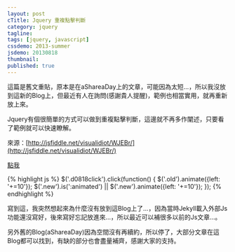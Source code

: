 ```yaml
---
layout: post
cTitle: Jquery 重複點擊判斷
category: jquery
tagline: 
tags: [jquery, javascript]
cssdemo: 2013-summer
jsdemo: 20130818
thumbnail: 
published: true
---
```


這篇是舊文重貼，原本是在aShareaDay上的文章，可能因為太短...，所以我沒放到這新的Blog上，但最近有人在詢問(感謝貴人提醒)，範例也相當實用，就再重新放上來。



<!-- more -->


Jquery有個很簡單的方式可以做到重複點擊判斷，這邊就不再多作闡述，只要看了範例就可以快速瞭解。

來源：[http://jsfiddle.net/visualidiot/WJEBr/](http://jsfiddle.net/visualidiot/WJEBr/)

<div class="d0818 demo">
	<a href="#" class="d0818click">點我</a>
	<span class="old"></span>
	<span class="new"></span>
</div>

{% highlight js %}
$('.d0818click').click(function() {
    $('.old').animate({left: '+=10'});
    $('.new').is(':animated') || $('.new').animate({left: '+=10'});
});	
{% endhighlight %}

寫到這，我突然想起來為什麼沒有放到這Blog上了...，因為當時Jekyll載入外部Js功能還沒寫好，後來寫好忘記放進來...，所以最近可以補很多以前的Js文章...。

另外舊的Blog(aShareaDay)因為空間沒有再續約，所以停了，大部分文章在這Blog都可以找到，有缺的部分也會盡量補齊，感謝大家的支持。
